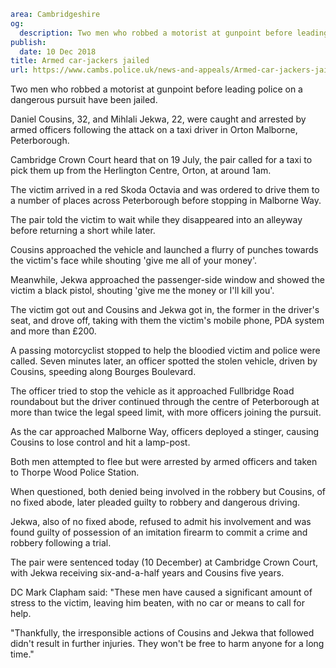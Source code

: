 ```yaml
area: Cambridgeshire
og:
  description: Two men who robbed a motorist at gunpoint before leading police on a dangerous pursuit have been jailed.
publish:
  date: 10 Dec 2018
title: Armed car-jackers jailed
url: https://www.cambs.police.uk/news-and-appeals/Armed-car-jackers-jailed
```

Two men who robbed a motorist at gunpoint before leading police on a dangerous pursuit have been jailed.

Daniel Cousins, 32, and Mihlali Jekwa, 22, were caught and arrested by armed officers following the attack on a taxi driver in Orton Malborne, Peterborough.

Cambridge Crown Court heard that on 19 July, the pair called for a taxi to pick them up from the Herlington Centre, Orton, at around 1am.

The victim arrived in a red Skoda Octavia and was ordered to drive them to a number of places across Peterborough before stopping in Malborne Way.

The pair told the victim to wait while they disappeared into an alleyway before returning a short while later.

Cousins approached the vehicle and launched a flurry of punches towards the victim's face while shouting 'give me all of your money'.

Meanwhile, Jekwa approached the passenger-side window and showed the victim a black pistol, shouting 'give me the money or I'll kill you'.

The victim got out and Cousins and Jekwa got in, the former in the driver's seat, and drove off, taking with them the victim's mobile phone, PDA system and more than £200.

A passing motorcyclist stopped to help the bloodied victim and police were called. Seven minutes later, an officer spotted the stolen vehicle, driven by Cousins, speeding along Bourges Boulevard.

The officer tried to stop the vehicle as it approached Fullbridge Road roundabout but the driver continued through the centre of Peterborough at more than twice the legal speed limit, with more officers joining the pursuit.

As the car approached Malborne Way, officers deployed a stinger, causing Cousins to lose control and hit a lamp-post.

Both men attempted to flee but were arrested by armed officers and taken to Thorpe Wood Police Station.

When questioned, both denied being involved in the robbery but Cousins, of no fixed abode, later pleaded guilty to robbery and dangerous driving.

Jekwa, also of no fixed abode, refused to admit his involvement and was found guilty of possession of an imitation firearm to commit a crime and robbery following a trial.

The pair were sentenced today (10 December) at Cambridge Crown Court, with Jekwa receiving six-and-a-half years and Cousins five years.

DC Mark Clapham said: "These men have caused a significant amount of stress to the victim, leaving him beaten, with no car or means to call for help.

"Thankfully, the irresponsible actions of Cousins and Jekwa that followed didn't result in further injuries. They won't be free to harm anyone for a long time."
